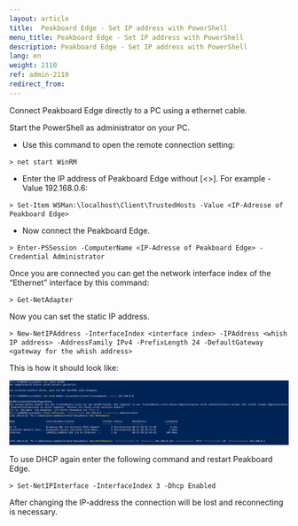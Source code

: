 ```yaml
---
layout: article
title:  Peakboard Edge - Set IP address with PowerShell
menu_title: Peakboard Edge - Set IP address with PowerShell
description: Peakboard Edge - Set IP address with PowerShell
lang: en
weight: 2110
ref: admin-2110
redirect_from:
---
```


Connect Peakboard Edge directly to a PC using a ethernet cable.

Start the PowerShell as administrator on your PC.

* Use this command to open the remote connection setting:
```
> net start WinRM
```

* Enter the IP address of Peakboard Edge without [<>]. For example -Value 192.168.0.6:
```
> Set-Item WSMan:\localhost\Client\TrustedHosts -Value <IP-Adresse of Peakboard Edge>
```

* Now connect the Peakboard Edge.
```
> Enter-PSSession -ComputerName <IP-Adresse of Peakboard Edge> -Credential Administrator
```

Once you are connected you can get the network interface index of the “Ethernet” interface by this command:
```
> Get-NetAdapter
```

Now you can set the static IP address.
```
> New-NetIPAddress -InterfaceIndex <interface index> -IPAddress <whish IP address> -AddressFamily IPv4 -PrefixLength 24 -DefaultGateway <gateway for the whish address>
```

This is how it should look like:

![](/assets/images/admin/ipaddress_edge/edge_PowerShell.png)

To use DHCP again enter the following command and restart Peakboard Edge.
```
> Set-NetIPInterface -InterfaceIndex 3 -Dhcp Enabled
```

<div class="box-tip" markdown="1">
After changing the IP-address the connection will be lost and reconnecting is necessary.
</div>
